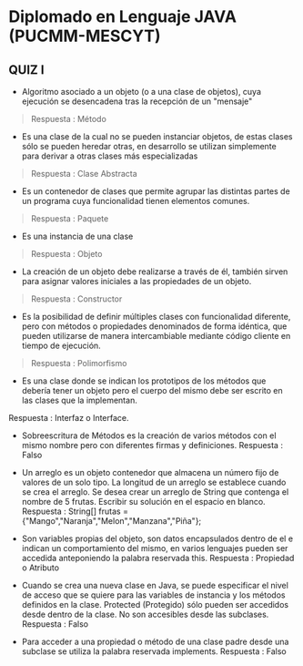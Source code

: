 # Diplomado en Lenguaje JAVA (PUCMM-MESCYT)
## QUIZ I

* Algoritmo asociado a un objeto (o a una clase de objetos), cuya ejecución se desencadena tras la recepción de un "mensaje"
 > Respuesta : Método

* Es una clase de la cual no se pueden instanciar objetos, de estas clases sólo se pueden heredar otras, en desarrollo se utilizan simplemente para derivar a otras clases más especializadas 
> Respuesta : Clase Abstracta

* Es un contenedor de clases que permite agrupar las distintas partes de un programa cuya funcionalidad tienen elementos comunes. 
> Respuesta : Paquete

* Es una instancia de una clase 
>  Respuesta : Objeto

* La creación de un objeto debe realizarse a través de él, también sirven para asignar valores iniciales a las propiedades de un objeto.
>  Respuesta : Constructor

*  Es la posibilidad de definir múltiples clases con funcionalidad diferente, pero con métodos o propiedades denominados de forma idéntica, que pueden utilizarse de manera intercambiable mediante código cliente en tiempo de ejecución. 
>  Respuesta : Polimorfismo

* Es una clase donde se indican los prototipos de los métodos que debería tener un objeto pero el cuerpo del mismo debe ser escrito en las clases que la implementan. 

Respuesta : Interfaz o Interface.

* Sobreescritura de Métodos es la creación de varios métodos con el mismo nombre pero con diferentes firmas y definiciones. 
Respuesta : Falso

* Un arreglo es un objeto contenedor que almacena un número fijo de valores de un solo tipo. La longitud de un arreglo se establece cuando se crea el arreglo. Se desea crear un arreglo de String que contenga el nombre de 5 frutas. Escribir su solución en el espacio en blanco. 
Respuesta : String[] frutas = {"Mango","Naranja","Melon","Manzana","Piña"};

* Son variables propias del objeto, son datos encapsulados dentro de el e indican un comportamiento del mismo, en varios lenguajes pueden ser accedida anteponiendo la palabra reservada this. 
Respuesta : Propiedad o Atributo

* Cuando se crea una nueva clase en Java, se puede especificar el nivel de acceso que se quiere para las variables de instancia y los métodos definidos en la clase. Protected (Protegido) sólo pueden ser accedidos desde dentro de la clase. No son accesibles desde las subclases.
Respuesta : Falso

* Para acceder a una propiedad o método de una clase padre desde una subclase se utiliza la palabra reservada implements​. 
Respuesta : Falso

